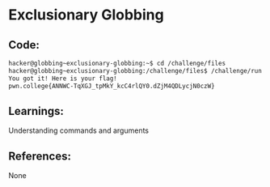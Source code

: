 # Exclusionary Globbing
## Code:
```bash
hacker@globbing~exclusionary-globbing:~$ cd /challenge/files
hacker@globbing~exclusionary-globbing:/challenge/files$ /challenge/run [!pwn]*
You got it! Here is your flag!
pwn.college{ANNWC-TqXGJ_tpMkY_kcC4rlQY0.dZjM4QDLycjN0czW}
```
## Learnings:
Understanding commands and arguments

## References:
None

